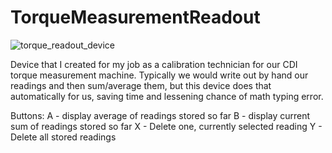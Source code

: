 # TorqueMeasurementReadout
![torque_readout_device](https://github.com/user-attachments/assets/2c7a7984-3398-4284-b734-e995691c6646)

Device that I created for my job as a calibration technician for our CDI torque measurement machine. Typically we would write out by hand our readings and then sum/average them, but this device does that automatically for us, saving time and lessening chance of math typing error.

Buttons:
A - display average of readings stored so far
B - display current sum of readings stored so far
X - Delete one, currently selected reading
Y - Delete all stored readings
